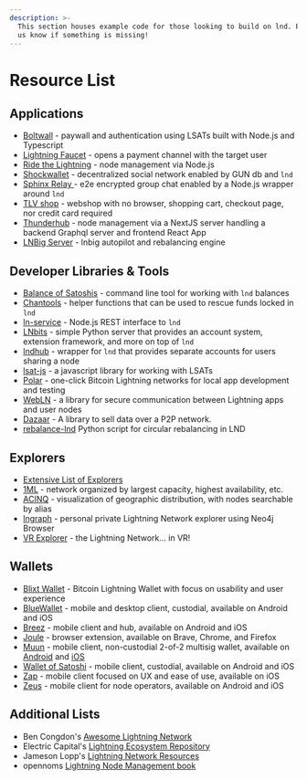 ```yaml
---
description: >-
  This section houses example code for those looking to build on lnd. Please let
  us know if something is missing!
---
```


# Resource List

## Applications

* [Boltwall](https://github.com/Tierion/boltwall) - paywall and authentication using LSATs built with Node.js and Typescript
* [Lightning Faucet](https://github.com/lightninglabs/lightning-faucet) - opens a payment channel with the target user
* [Ride the Lightning](https://github.com/Ride-The-Lightning/RTL) - node management via Node.js
* [Shockwallet](https://github.com/shocknet/wallet) - decentralized social network enabled by GUN db and `lnd`
* [Sphinx Relay ](https://github.com/stakwork/sphinx-relay)- e2e encrypted group chat enabled by a Node.js wrapper around `lnd` 
* [TLV shop](https://github.com/joostjager/tlvshop.com) - webshop with no browser, shopping cart, checkout page, nor credit card required
* [Thunderhub](https://github.com/apotdevin/thunderhub) - node management via a NextJS server handling a backend Graphql server and frontend React App
* [LNBig Server](https://github.com/LNBIG-COM/lnbig-server) - lnbig autopilot and rebalancing engine

## Developer Libraries & Tools

* [Balance of Satoshis](https://github.com/alexbosworth/balanceofsatoshis) - command line tool for working with `lnd` balances
* [Chantools](https://github.com/guggero/chantools) - helper functions that can be used to rescue funds locked in `lnd` 
* [ln-service](https://github.com/alexbosworth/ln-service) - Node.js REST interface to `lnd`
* [LNbits](https://github.com/lnbits/lnbits) - simple Python server that provides an account system, extension framework, and more on top of `lnd`
* [lndhub](https://github.com/BlueWallet/LndHub) - wrapper for `lnd` that provides separate accounts for users sharing a node
* [lsat-js](https://github.com/Tierion/lsat-js) - a javascript library for working with LSATs
* [Polar](https://github.com/jamaljsr/polar) - one-click Bitcoin Lightning networks for local app development and testing
* [WebLN](https://webln.dev/#/) - a library for secure communication between Lightning apps and user nodes
* [Dazaar](https://dazaar.com/) - A library to sell data over a P2P network.
* [rebalance-lnd](https://github.com/C-Otto/rebalance-lnd) Python script for circular rebalancing in LND

## Explorers

* [Extensive List of Explorers](https://gist.github.com/bretton/798ec38165ffabc719d91e0f4f67552d)
* [1ML](https://1ml.com/) - network organized by largest capacity, highest availability, etc.
* [ACINQ](https://explorer.acinq.co/) - visualization of geographic distribution, with nodes searchable by alias
* [lngraph](https://github.com/xsb/lngraph) - personal private Lightning Network explorer using Neo4j Browser
* [VR Explorer](https://bl.ocks.org/tyzbit/d1c83732d2767bb955125d41f5921888) - the Lightning Network... in VR!

## Wallets

* [Blixt Wallet](https://github.com/hsjoberg/blixt-wallet) - Bitcoin Lightning Wallet with focus on usability and user experience
* [BlueWallet](https://github.com/BlueWallet/BlueWallet) - mobile and desktop client, custodial, available on Android and iOS
* [Breez](https://github.com/breez/breezmobile) - mobile client and hub, available on Android and iOS
* [Joule](https://lightningjoule.com/) - browser extension, available on Brave, Chrome, and Firefox
* [Muun](https://muun.com/) - mobile client, non-custodial 2-of-2 multisig wallet, available on [Android](https://github.com/muun/apollo) and [iOS](https://github.com/muun/falcon)
* [Wallet of Satoshi](https://walletofsatoshi.com/) - mobile client, custodial, available on Android and iOS
* [Zap](https://github.com/LN-Zap/zap-iOS) - mobile client focused on UX and ease of use, available on iOS
* [Zeus](https://github.com/ZeusLN/zeus) - mobile client for node operators, available on Android and iOS

## Additional Lists

* Ben Congdon's [Awesome Lightning Network](https://github.com/bcongdon/awesome-lightning-network)
* Electric Capital's [Lightning Ecosystem Repository](https://github.com/electric-capital/crypto-ecosystems/blob/master/data/ecosystems/l/lightning.toml)
* Jameson Lopp's [Lightning Network Resources](https://www.lopp.net/lightning-information.html)
* opennoms [Lightning Node Management book](https://openoms.gitbook.io/lightning-node-management/)

